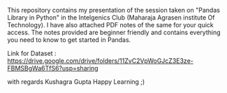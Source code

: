 This repository contains my presentation of the session taken on "Pandas Library in Python" in the Intelgenics Club (Maharaja Agrasen institute Of Technology).
I have also attached PDF notes of the same for your quick access.
The notes provided are beginner friendly and contains everything you need to know to get started in Pandas.

Link for Dataset : https://drive.google.com/drive/folders/11ZvC2VpWoGJcZ3E3ze-FBMSBgWa6TfS6?usp=sharing

with regards
Kushagra Gupta
Happy Learning ;)
